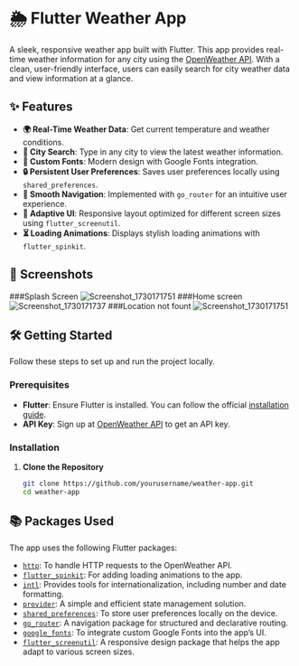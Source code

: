 # 🌦️ Flutter Weather App

A sleek, responsive weather app built with Flutter. This app provides real-time weather information for any city using the [OpenWeather API](https://openweathermap.org/). With a clean, user-friendly interface, users can easily search for city weather data and view information at a glance.

## ✨ Features

- **🌍 Real-Time Weather Data**: Get current temperature and weather conditions.
- **🔎 City Search**: Type in any city to view the latest weather information.
- **🎨 Custom Fonts**: Modern design with Google Fonts integration.
- **🔒 Persistent User Preferences**: Saves user preferences locally using `shared_preferences`.
- **🚀 Smooth Navigation**: Implemented with `go_router` for an intuitive user experience.
- **📱 Adaptive UI**: Responsive layout optimized for different screen sizes using `flutter_screenutil`.
- **⏳ Loading Animations**: Displays stylish loading animations with `flutter_spinkit`.

## 📸 Screenshots
###Splash Screen
![Screenshot_1730171751](https://github.com/user-attachments/assets/9933cae4-9810-46e5-b219-c69342ce1207)
###Home screen
![Screenshot_1730171737](https://github.com/user-attachments/assets/a5b610e7-d7b3-4b4f-95ea-586b200cf53a)
###Location not fount
![Screenshot_1730171751](https://github.com/user-attachments/assets/e5f89a0d-a08f-4d93-ad2f-805f7b0df5ad)


## 🛠️ Getting Started

Follow these steps to set up and run the project locally.

### Prerequisites

- **Flutter**: Ensure Flutter is installed. You can follow the official [installation guide](https://flutter.dev/docs/get-started/install).
- **API Key**: Sign up at [OpenWeather API](https://home.openweathermap.org/users/sign_up) to get an API key.

### Installation

1. **Clone the Repository**
   ```bash
   git clone https://github.com/yourusername/weather-app.git
   cd weather-app
   ```

## 📚 Packages Used

The app uses the following Flutter packages:

- [`http`](https://pub.dev/packages/http): To handle HTTP requests to the OpenWeather API.
- [`flutter_spinkit`](https://pub.dev/packages/flutter_spinkit): For adding loading animations to the app.
- [`intl`](https://pub.dev/packages/intl): Provides tools for internationalization, including number and date formatting.
- [`provider`](https://pub.dev/packages/provider): A simple and efficient state management solution.
- [`shared_preferences`](https://pub.dev/packages/shared_preferences): To store user preferences locally on the device.
- [`go_router`](https://pub.dev/packages/go_router): A navigation package for structured and declarative routing.
- [`google_fonts`](https://pub.dev/packages/google_fonts): To integrate custom Google Fonts into the app’s UI.
- [`flutter_screenutil`](https://pub.dev/packages/flutter_screenutil): A responsive design package that helps the app adapt to various screen sizes.
